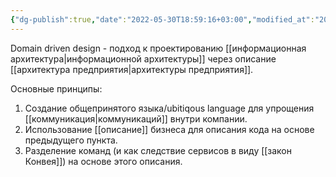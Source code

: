 ```yaml
---
{"dg-publish":true,"date":"2022-05-30T18:59:16+03:00","modified_at":"2022-05-30T19:03:49+03:00","permalink":"/domain-driven-design/","dgHomeLink":false,"dgPassFrontmatter":true}
---
```



Domain driven design - подход к проектированию [[информационная архитектура|информационной архитектуры]] через описание [[архитектура предприятия|архитектуры предприятия]]. 

Основные принципы:
1. Создание общепринятого языка/ubitiqous language для упрощения [[коммуникация|коммуникаций]] внутри компании.
2. Использование [[описание]] бизнеса для описания кода на основе предыдущего пункта.
3. Разделение команд (и как следствие сервисов в виду [[закон Конвея]]) на основе этого описания.
